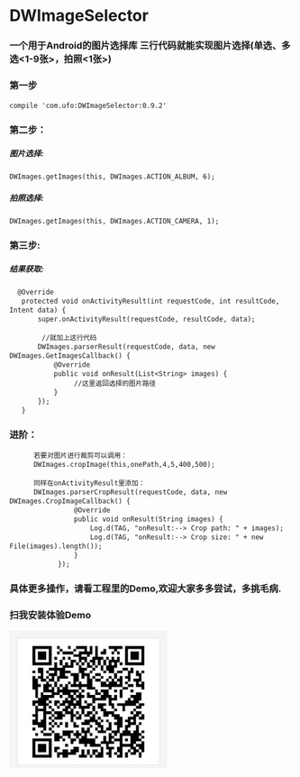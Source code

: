 # DWImageSelector
### 一个用于Android的图片选择库 三行代码就能实现图片选择(单选、多选<1-9张>，拍照<1张>)

### 第一步

    compile 'com.ufo:DWImageSelector:0.9.2'

### 第二步：
##### 图片选择:

    DWImages.getImages(this, DWImages.ACTION_ALBUM, 6);


##### 拍照选择:

    DWImages.getImages(this, DWImages.ACTION_CAMERA, 1);

### 第三步:
##### 结果获取:

      @Override
       protected void onActivityResult(int requestCode, int resultCode, Intent data) {
           super.onActivityResult(requestCode, resultCode, data);

            //就加上这行代码
           DWImages.parserResult(requestCode, data, new DWImages.GetImagesCallback() {
               @Override
               public void onResult(List<String> images) {
                    //这里返回选择的图片路径
               }
           });
       }

### 进阶：

          若要对图片进行裁剪可以调用：
          DWImages.cropImage(this,onePath,4,5,400,500);

          同样在onActivityResult里添加：
          DWImages.parserCropResult(requestCode, data, new DWImages.CropImageCallback() {
                    @Override
                    public void onResult(String images) {
                        Log.d(TAG, "onResult:--> Crop path: " + images);
                        Log.d(TAG, "onResult:--> Crop size: " + new File(images).length());
                    }
                });


 ### 具体更多操作，请看工程里的Demo,欢迎大家多多尝试，多挑毛病.

 ### 扫我安装体验Demo

<img src="https://github.com/123ufo/DWImageSelector/blob/master/imgs/ic_qrcode.jpg?raw=true" width="280"/>